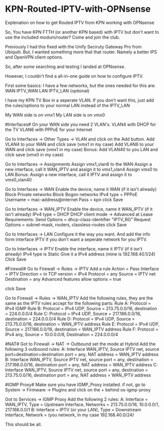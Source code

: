 # KPN-Routed-IPTV-with-OPNsense
Explenation on how to get Routed IPTV from KPN working with OPNsense

So, You have KPN FTTH (or another KPN based) with IPTV but don't want to use the included modum/router?
Come and join the club.

Previously I had this fixed with the Unify Seciruty Gateway Pro from Ubiquiti.
But, I wanted something more that that router. Namely a better IPS and OpenVPN client options.

So, after some searching and testing I landed at OPNsense.

However, I couldn't find a all-in-one guide on how to configure IPTV.

First some basics:
I have a few networks, but the ones needed for this are:
WAN
IPTV_WAN
LAN
IPTV_LAN (optional)

I have my KPN TV Box in a seperate VLAN. If you don't want this, just add the rules/options to your normal LAN instead of the IPTV_LAN

My WAN side is on vmx1
My LAN side is on vmx0

#Interfaces#
On your WAN side you need 2 VLAN's.
VLAN4 with DHCP for the TV
VLAN6 with PPPoE for your Internet

Go to Interfaces -> Other Types -> VLAN and click on the Add button.
Add VLAN4 to your WAN and click save (vmx1 in my case)
Add VLAN6 to your WAN and click save (vmx1 in my case)
Bonus: Add VLAN40 to you LAN and click save (vmx0 in my case)

Go to Interfaces -> Assignments
Assign vmx1_vlan6 to the WAN
Assign a new interface, call it WAN_IPTV and assign it to vmx1_vlan4
Assign vmx0 to LAN
Bonus: Assign a new interface, call it IPTV and assign it to vmx0_vlan40

Go to Interfaces -> WAN
Enable the device, name it WAN (if it isn't already)
Block Private networks
Block Bogon networks
IPv4 type = PPPoE
Username = mac-address@internet
Pass = kpn
click Save

Go to Interfaces -> WAN_IPTV
Enable the device, name it WAN_IPTV (if it isn't already)
IPv4 type = DHCP
DHCP client mode -> Advanced
at Lease Requirements:
Send Options = dhcp-class-identifier "IPTV_RG"
Request Options = subnet-mask, routers, classless-routes
click Save

Go to Interfaces -> LAN
Configure it the way you want. And add the info form interface IPTV if you don't want a seperate network for you IPTV.

Go to Interfaces -> IPTV
Enable the interface, name it IPTV (if it isn't already)
IPv4 type is Static
Give it a IPv4 address (mine is 192.168.40.1/24)
Click Save

#Firewall#
Go to Firewall -> Rules -> IPTV
Add a rule
Action = Pass
Interface = IPTV
Direction = in
TCP version = IPv4
Protocol = any
Source = IPTV net
Destination = any
Advanced features
allow options = true

click Save

Go to Firewall -> Rules -> WAN_IPTV
Add the following rules, they are the same as the IPTV rules accept for the following parts:
Rule A: Protocol = IPv4 IGMP
Rule B: Protocol = IPv4 UDP, Source = 213.75.0.0/16, destination = 224.0.0.0/4
Rule C: Protocol = IPv4 UDP, Source = 217.166.0.0/16, destination = 224.0.0.0/4
Rule D: Protocol = IPv4 UDP, Source = 213.75.0.0/16, destination = WAN_IPTV address
Rule E: Protocol = IPv4 UDP, Source = 217.166.0.0/16, destination = WAN_IPTV address
Rule F: Protocol = IPv4 any, Source = 10.0.0.0/8, Destination = 224.0.0.0/4

#NAT#
Got to Firewall -> NAT -> Outbound
set the mode at Hybrid
Add the following 3 outbound rules:
A: Interface WAN_IPTV, Source IPTV net, source port+destination+destination port = any, NAT address = WAN_IPTV address
B: Interface WAN_IPTV, Source IPTV net, source port = any, destination = 217.166.0.0/16, destination port = any, NAT address = WAN_IPTV address
C: Interface WAN_IPTV, Source IPTV net, source port = any, destination = 213.75.0.0/16, destination port = any, NAT address = WAN_IPTV address

#IGMP Proxy#
Make sure you have IGMP_Proxy installed.
if not, go to System -> Firmware -> Plugins and click on the + behind os-igmp-proxy

Got to Services -> IGMP Proxy
Add the following 2 rules:
A: Interface = WAN_IPTV, Type = Upstream Interface, Networks = 213.75.0.0/16, 10.0.0.0/1, 217.166.0.0/1
B: Interface = IPTV (or your LAN), Type = Downstream Interface, Network = (you network, in my case 192.168.40.0/24)

This should be all.
